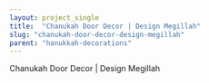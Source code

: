 ```yaml
---
layout: project_single
title:  "Chanukah Door Decor | Design Megillah"
slug: "chanukah-door-decor-design-megillah"
parent: "hanukkah-decorations"
---
```

Chanukah Door Decor | Design Megillah